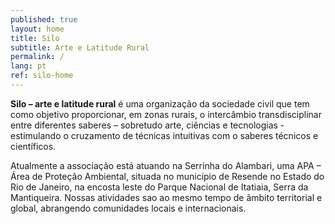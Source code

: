 ```yaml
---
published: true
layout: home
title: Silo
subtitle: Arte e Latitude Rural
permalink: /
lang: pt
ref: silo-home
---
```

**Silo – arte e latitude rural** é uma organização da sociedade civil que tem como objetivo proporcionar, em zonas rurais, o intercâmbio transdisciplinar entre diferentes saberes – sobretudo arte, ciências e tecnologias - estimulando o cruzamento de técnicas intuitivas com o saberes técnicos e científicos.

Atualmente a associação está atuando na Serrinha do Alambari, uma APA – Área de Proteção Ambiental, situada no município de Resende no Estado do Rio de Janeiro, na encosta leste do Parque Nacional de Itatiaia, Serra da Mantiqueira. Nossas atividades sao ao mesmo tempo de âmbito territorial e global, abrangendo comunidades locais e internacionais.

